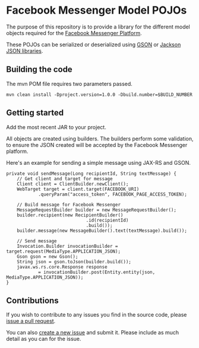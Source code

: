 # Facebook Messenger Model POJOs

The purpose of this repository is to provide a library for the different model objects required for the [Facebook Messenger Platform](https://developers.facebook.com/docs/messenger-platform).

These POJOs can be serialized or deserialized using [GSON](https://github.com/google/gson) or [Jackson JSON libraries](https://github.com/FasterXML/jackson).

## Building the code

The mvn POM file requires two parameters passed.

```
mvn clean install -Dproject.version=1.0.0 -Dbuild.number=$BUILD_NUMBER
```

## Getting started

Add the most recent JAR to your project.

All objects are created using builders. The builders perform some validation, to ensure the JSON created will be accepted by the Facebook Messenger platform.

Here's an example for sending a simple message using JAX-RS and GSON.

```
private void sendMessage(Long recipientId, String textMessage) {
    // Get client and target for message
    Client client = ClientBuilder.newClient();
    WebTarget target = client.target(FACEBOOK_URI)
            .queryParam("access_token", FACEBOOK_PAGE_ACCESS_TOKEN);

    // Build message for Facebook Messenger
    MessageRequestBuilder builder = new MessageRequestBuilder();
    builder.recipient(new RecipientBuilder()
                              .id(recipientId)
                              .build());
    builder.message(new MessageBuilder().text(textMessage).build());

    // Send message
    Invocation.Builder invocationBuilder =  target.request(MediaType.APPLICATION_JSON);
    Gson gson = new Gson();
    String json = gson.toJson(builder.build());
    javax.ws.rs.core.Response response
            = invocationBuilder.post(Entity.entity(json, MediaType.APPLICATION_JSON));
}
```

## Contributions

If you wish to contribute to any issues you find in the source code, please [issue a pull request](https://github.com/deege/fb-messenger-model/pulls).

You can also [create a new issue](https://github.com/deege/fb-messenger-model/issues) and submit it. Please include as much detail as you can for the issue.

